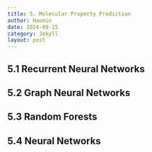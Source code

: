 ```yaml
---
title: 5. Molecular Property Prediction
author: Haomin
date: 2024-09-15
category: Jekyll
layout: post
---
```


5.1 Recurrent Neural Networks
-------------

5.2 Graph Neural Networks
-------------

5.3 Random Forests
-------------

5.4  Neural Networks
-------------
